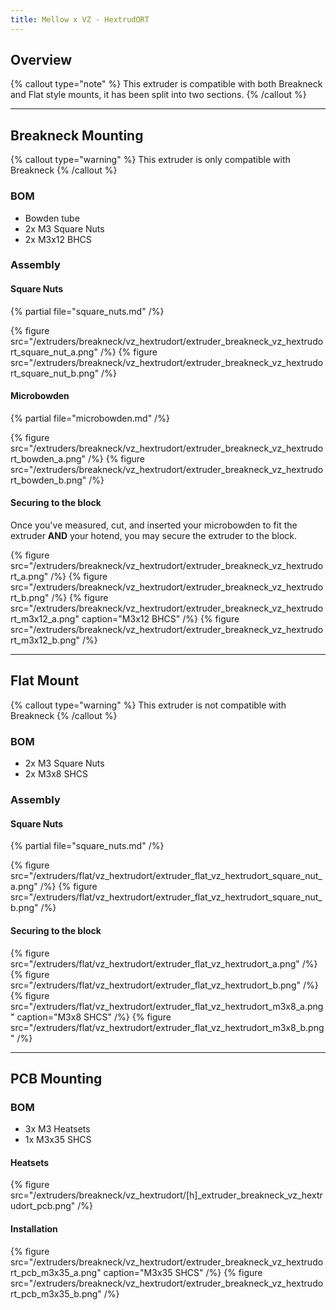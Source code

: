 ```yaml
---
title: Mellow x VZ - HextrudORT
---
```


## Overview
{% callout type="note" %}
This extruder is compatible with both Breakneck and Flat style mounts, it has been split into two sections.
{% /callout %}

---
## Breakneck Mounting
{% callout type="warning" %}
This extruder is only compatible with Breakneck
{% /callout %}

### BOM

- Bowden tube
- 2x M3 Square Nuts
- 2x M3x12 BHCS

### Assembly

#### Square Nuts
{% partial file="square_nuts.md" /%}

{% figure src="/extruders/breakneck/vz_hextrudort/extruder_breakneck_vz_hextrudort_square_nut_a.png" /%}
{% figure src="/extruders/breakneck/vz_hextrudort/extruder_breakneck_vz_hextrudort_square_nut_b.png" /%}

#### Microbowden
{% partial file="microbowden.md" /%}

{% figure src="/extruders/breakneck/vz_hextrudort/extruder_breakneck_vz_hextrudort_bowden_a.png" /%}
{% figure src="/extruders/breakneck/vz_hextrudort/extruder_breakneck_vz_hextrudort_bowden_b.png" /%}

#### Securing to the block
Once you've measured, cut, and inserted your microbowden to fit the extruder **AND** your hotend,
you may secure the extruder to the block.

{% figure src="/extruders/breakneck/vz_hextrudort/extruder_breakneck_vz_hextrudort_a.png" /%}
{% figure src="/extruders/breakneck/vz_hextrudort/extruder_breakneck_vz_hextrudort_b.png" /%}
{% figure src="/extruders/breakneck/vz_hextrudort/extruder_breakneck_vz_hextrudort_m3x12_a.png" caption="M3x12 BHCS" /%}
{% figure src="/extruders/breakneck/vz_hextrudort/extruder_breakneck_vz_hextrudort_m3x12_b.png" /%}

---

## Flat Mount

{% callout type="warning" %}
This extruder is not compatible with Breakneck
{% /callout %}

### BOM

- 2x M3 Square Nuts
- 2x M3x8 SHCS

### Assembly

#### Square Nuts
{% partial file="square_nuts.md" /%}

{% figure src="/extruders/flat/vz_hextrudort/extruder_flat_vz_hextrudort_square_nut_a.png" /%}
{% figure src="/extruders/flat/vz_hextrudort/extruder_flat_vz_hextrudort_square_nut_b.png" /%}

#### Securing to the block
{% figure src="/extruders/flat/vz_hextrudort/extruder_flat_vz_hextrudort_a.png" /%}
{% figure src="/extruders/flat/vz_hextrudort/extruder_flat_vz_hextrudort_b.png" /%}
{% figure src="/extruders/flat/vz_hextrudort/extruder_flat_vz_hextrudort_m3x8_a.png" caption="M3x8 SHCS" /%}
{% figure src="/extruders/flat/vz_hextrudort/extruder_flat_vz_hextrudort_m3x8_b.png" /%}

---

## PCB Mounting

### BOM
 - 3x M3 Heatsets
 - 1x M3x35 SHCS

#### Heatsets
{% figure src="/extruders/breakneck/vz_hextrudort/[h]_extruder_breakneck_vz_hextrudort_pcb.png" /%}

#### Installation
[//]: # (@todo assy is missing the top most screw)
{% figure src="/extruders/breakneck/vz_hextrudort/extruder_breakneck_vz_hextrudort_pcb_m3x35_a.png" caption="M3x35 SHCS" /%}
{% figure src="/extruders/breakneck/vz_hextrudort/extruder_breakneck_vz_hextrudort_pcb_m3x35_b.png" /%}

